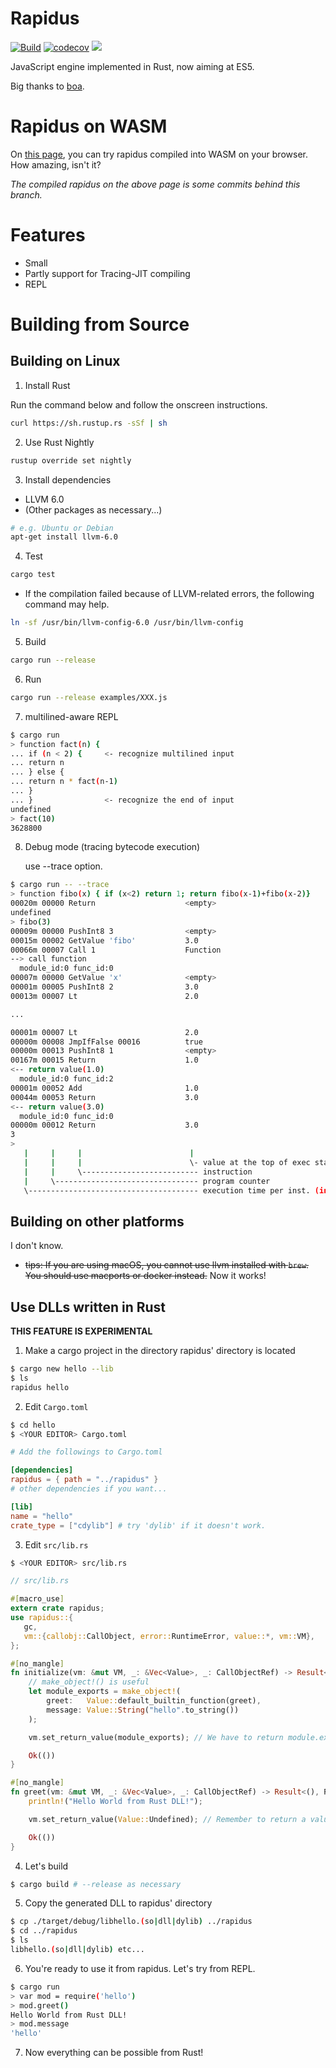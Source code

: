 # Rapidus

[![Build](https://github.com/maekawatoshiki/rapidus/actions/workflows/rust.yml/badge.svg)](https://github.com/maekawatoshiki/rapidus/actions/workflows/rust.yml)
[![codecov](https://codecov.io/gh/maekawatoshiki/rapidus/branch/main/graph/badge.svg)](https://codecov.io/gh/maekawatoshiki/rapidus/branch/main)
[![](http://img.shields.io/badge/license-MIT-blue.svg)](./LICENSE)

JavaScript engine implemented in Rust, now aiming at ES5.

Big thanks to [boa](https://github.com/boa-dev/boa).

# Rapidus on WASM

On [this page](https://maekawatoshiki.github.io/rapidus), you can try rapidus compiled into WASM on your browser. How amazing, isn't it?

*The compiled rapidus on the above page is some commits behind this branch.*

# Features 

- Small
- Partly support for Tracing-JIT compiling
- REPL 

# Building from Source

## Building on Linux

1. Install Rust

  Run the command below and follow the onscreen instructions. 

```sh
curl https://sh.rustup.rs -sSf | sh
```

2. Use Rust Nightly

```sh
rustup override set nightly
```

3. Install dependencies
  - LLVM 6.0
  - (Other packages as necessary...)

```sh
# e.g. Ubuntu or Debian
apt-get install llvm-6.0
```

4. Test 

```sh
cargo test
```

- If the compilation failed because of LLVM-related errors, the following command may help.

```sh
ln -sf /usr/bin/llvm-config-6.0 /usr/bin/llvm-config
```

5. Build

```sh
cargo run --release
```

6. Run

```sh
cargo run --release examples/XXX.js
```

7. multilined-aware REPL

```sh
$ cargo run
> function fact(n) {
... if (n < 2) {     <- recognize multilined input
... return n
... } else {
... return n * fact(n-1)
... }
... }                <- recognize the end of input
undefined
> fact(10)
3628800
```

8. Debug mode (tracing bytecode execution)
   
   use --trace option.

```sh
$ cargo run -- --trace
> function fibo(x) { if (x<2) return 1; return fibo(x-1)+fibo(x-2)}
00020m 00000 Return                    <empty>
undefined
> fibo(3)
00009m 00000 PushInt8 3                <empty>
00015m 00002 GetValue 'fibo'           3.0
00066m 00007 Call 1                    Function
--> call function
  module_id:0 func_id:0
00007m 00000 GetValue 'x'              <empty>
00001m 00005 PushInt8 2                3.0
00013m 00007 Lt                        2.0

...

00001m 00007 Lt                        2.0
00000m 00008 JmpIfFalse 00016          true
00000m 00013 PushInt8 1                <empty>
00167m 00015 Return                    1.0
<-- return value(1.0)
  module_id:0 func_id:2
00001m 00052 Add                       1.0
00044m 00053 Return                    3.0
<-- return value(3.0)
  module_id:0 func_id:0
00000m 00012 Return                    3.0
3
> 
   |     |     |                        | 
   |     |     |                        \- value at the top of exec stack
   |     |     \-------------------------- instruction
   |     \-------------------------------- program counter
   \-------------------------------------- execution time per inst. (in microsecs)
```

## Building on other platforms

I don't know.

- ~~tips: If you are using macOS, you cannot use llvm installed with ``brew``. You should use macports or docker instead.~~ Now it works!

## Use DLLs written in Rust

**THIS FEATURE IS EXPERIMENTAL**



1. Make a cargo project in the directory rapidus' directory is located

```sh
$ cargo new hello --lib
$ ls
rapidus hello
```

2. Edit ``Cargo.toml``

```sh
$ cd hello
$ <YOUR EDITOR> Cargo.toml
```

```toml
# Add the followings to Cargo.toml

[dependencies]
rapidus = { path = "../rapidus" }
# other dependencies if you want...

[lib]
name = "hello"
crate_type = ["cdylib"] # try 'dylib' if it doesn't work.
```

3. Edit ``src/lib.rs``

```sh
$ <YOUR EDITOR> src/lib.rs
```

```rust
// src/lib.rs

#[macro_use]
extern crate rapidus;
use rapidus::{
   gc,
   vm::{callobj::CallObject, error::RuntimeError, value::*, vm::VM},
};

#[no_mangle]
fn initialize(vm: &mut VM, _: &Vec<Value>, _: CallObjectRef) -> Result<(), RuntimeError> {
    // make_object!() is useful
    let module_exports = make_object!(
        greet:   Value::default_builtin_function(greet),
        message: Value::String("hello".to_string())
    );

    vm.set_return_value(module_exports); // We have to return module.exports

    Ok(())
}

#[no_mangle]
fn greet(vm: &mut VM, _: &Vec<Value>, _: CallObjectRef) -> Result<(), RuntimeError> {
    println!("Hello World from Rust DLL!");

    vm.set_return_value(Value::Undefined); // Remember to return a value you want

    Ok(())
}
```

4. Let's build

```sh
$ cargo build # --release as necessary
```

5. Copy the generated DLL to rapidus' directory

```sh
$ cp ./target/debug/libhello.(so|dll|dylib) ../rapidus
$ cd ../rapidus
$ ls
libhello.(so|dll|dylib) etc...
```

6. You're ready to use it from rapidus. Let's try from REPL.

```sh
$ cargo run
> var mod = require('hello')
> mod.greet()
Hello World from Rust DLL!
> mod.message
'hello'
```

7. Now everything can be possible from Rust!

